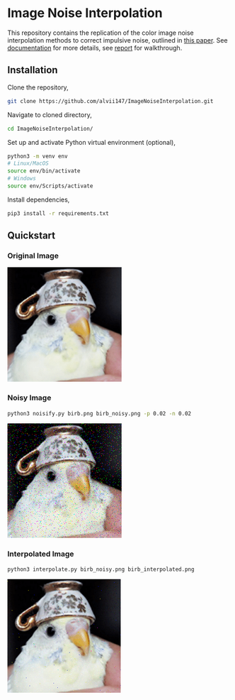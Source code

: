 # Image Noise Interpolation

This repository contains the replication of the color image noise interpolation methods to correct impulsive noise, outlined in [this paper](https://ieeexplore.ieee.org/document/1595367). See [documentation](https://alvii147.github.io/ImageNoiseInterpolation/build/html/index) for more details, see [report](https://alvii147.github.io/ImageNoiseInterpolation/report/ECE_313_Course_Project) for walkthrough.

## Installation

Clone the repository,

```bash
git clone https://github.com/alvii147/ImageNoiseInterpolation.git
```

Navigate to cloned directory,

```bash
cd ImageNoiseInterpolation/
```

Set up and activate Python virtual environment (optional),

```bash
python3 -m venv env
# Linux/MacOS
source env/bin/activate
# Windows
source env/Scripts/activate
```

Install dependencies,

```bash
pip3 install -r requirements.txt
```

## Quickstart

### Original Image

![Original](img/birb.png)

### Noisy Image

```bash
python3 noisify.py birb.png birb_noisy.png -p 0.02 -n 0.02
```

![Noisy](img/birb_noisy.png)

### Interpolated Image

```bash
python3 interpolate.py birb_noisy.png birb_interpolated.png
```



![Interpolated](img/birb_interpolated.png)
